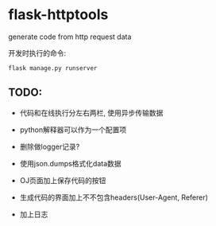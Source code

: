 # flask-httptools
generate code from http request data

开发时执行的命令:

    flask manage.py runserver

## TODO:

- 代码和在线执行分左右两栏, 使用异步传输数据

- python解释器可以作为一个配置项

- 删除做logger记录?

- 使用json.dumps格式化data数据

- OJ页面加上保存代码的按钮

- 生成代码的界面加上不不包含headers(User-Agent, Referer)

- 加上日志
